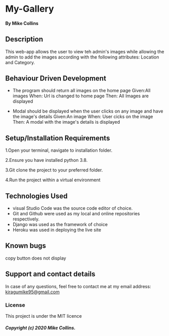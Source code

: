 # My-Gallery
#### By Mike Collins

## Description
This web-app allows the user to view teh admin's images while allowing the admin to add the images according with the following attributes: Location and Category.
## Behaviour Driven Development
* The program should return all images on the home page
Given:All images
When: Url is changed to home page
Then: All Images are displayed

* Modal should be displayed when the user clicks on any image and have the image's details
Given:An image
When: User cicks on the image
Then: A modal with the image's details is displayed



## Setup/Installation Requirements
1.Open your terminal, navigate to installation folder.

2.Ensure you have installed python 3.8.

3.Git clone the project to your preferred folder.

4.Run the project within a virtual environment


## Technologies Used
* visual Studio Code was the source code editor of choice.
* Git and Github were used as my local and online repositories respectively.
* Django was used as the framework of choice
* Heroku was used in deploying the live site
## Known bugs
copy button does not display
## Support and contact details
In case of any questions, feel free to contact me at my email address: kiragumike95@gmail.com
### License
This project is under the MIT licence

##### Copyright (c) 2020 Mike Collins.